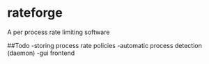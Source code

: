 # rateforge
A per process rate limiting software

##Todo
-storing process rate policies 
-automatic process detection (daemon)
-gui frontend
